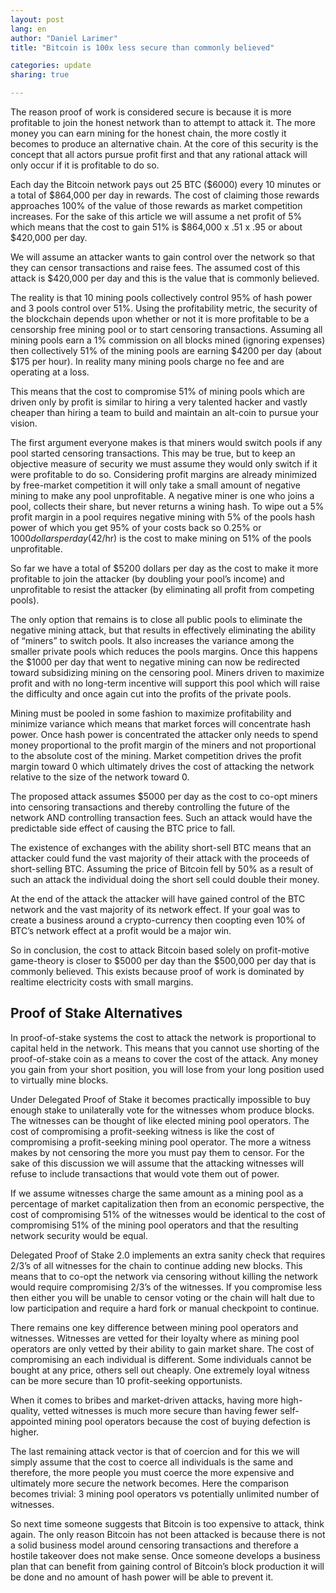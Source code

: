 ```yaml
---
layout: post
lang: en
author: "Daniel Larimer"
title: "Bitcoin is 100x less secure than commonly believed"

categories: update
sharing: true

---
```

The reason proof of work is considered secure is because it is more profitable to join the honest network than to attempt to attack it.   The more money you can earn mining for the honest chain, the more costly it becomes to produce an alternative chain.  At the core of this security is the concept that all actors pursue profit first and that any rational attack will only occur if it is profitable to do so.  

Each day the Bitcoin network pays out 25 BTC ($6000) every 10 minutes or a total of $864,000 per day in rewards.   The cost of claiming those rewards approaches 100% of the value of those rewards as market competition increases.   For the sake of this article we will assume a net profit of 5% which means that the cost to gain 51% is $864,000 x .51 x .95 or about $420,000 per day.   

We will assume an attacker wants to gain control over the network so that they can censor transactions and raise fees.  The assumed cost of this attack is $420,000 per day and this is the value that is commonly believed.

The reality is that 10 mining pools collectively control 95% of hash power and 3 pools control over 51%.   Using the profitability metric, the security of the blockchain depends upon whether or not it is more profitable to be a censorship free mining pool or to start censoring transactions.   Assuming all mining pools earn a 1% commission on all blocks mined (ignoring expenses) then collectively 51% of the mining pools are earning $4200 per day (about $175 per hour).  In reality many mining pools charge no fee and are operating at a loss. 

This means that the cost to compromise 51% of mining pools which are driven only by profit is similar to hiring a very talented hacker and vastly cheaper than hiring a team to build and maintain an alt-coin to pursue your vision.   

The first argument everyone makes is that miners would switch pools if any pool started censoring transactions.   This may be true, but to keep an objective measure of security we must assume they would only switch if it were profitable to do so.   Considering profit margins are already minimized by free-market competition it will only take a small amount of negative mining to make any pool unprofitable.  A negative miner is one who joins a pool, collects their share, but never returns a wining hash.   To wipe out a 5% profit margin in a pool requires negative mining with 5% of the pools hash power of which you get 95% of your costs back so 0.25% or $1000 dollars per day ($42/hr) is the cost to make mining on 51% of the pools unprofitable.   

So far we have a total of $5200 dollars per day as the cost to make it more profitable to join the attacker (by doubling your pool’s income) and unprofitable to resist the attacker (by eliminating all profit from competing pools).      

The only option that remains is to close all public pools to eliminate the negative mining attack, but that results in effectively eliminating the ability of “miners” to switch pools.  It also increases the variance among the smaller private pools which reduces the pools margins.   Once this happens the $1000 per day that went to negative mining can now be redirected toward subsidizing mining on the censoring pool.  Miners driven to maximize profit and with no long-term incentive will support this pool which will raise the difficulty and once again cut into the profits of the private pools.  

Mining must be pooled in some fashion to maximize profitability and minimize variance which means that market forces will concentrate hash power.   Once hash power is concentrated the attacker only needs to spend money proportional to the profit margin of the miners and not proportional to the absolute cost of the mining.    Market competition drives the profit margin toward 0 which ultimately drives the cost of attacking the network relative to the size of the network toward 0.   

The proposed attack assumes $5000 per day as the cost to co-opt miners into censoring transactions and thereby controlling the future of the network AND controlling transaction fees.   Such an attack would have the predictable side effect of causing the BTC price to fall.

The existence of exchanges with the ability short-sell BTC means that an attacker could fund the vast majority of their attack with the proceeds of short-selling BTC.   Assuming the price of Bitcoin fell by 50% as a result of such an attack the individual doing the short sell could double their money.  

At the end of the attack the attacker will have gained control of the BTC network and the vast majority of its network effect.   If your goal was to create a business around a crypto-currency then coopting even 10% of BTC’s network effect at a profit would be a major win.

So in conclusion, the cost to attack Bitcoin based solely on profit-motive game-theory is closer to $5000 per day than the $500,000 per day that is commonly believed.  This exists because proof of work is dominated by realtime electricity costs with small margins.

## Proof of Stake Alternatives 

In proof-of-stake systems the cost to attack the network is proportional to capital held in the network.  This means that you cannot use shorting of the proof-of-stake coin as a means to cover the cost of the attack.   Any money you gain from your short position, you will lose from your long position used to virtually mine blocks. 

Under Delegated Proof of Stake it becomes practically impossible to buy enough stake to unilaterally vote for the witnesses whom produce blocks.   The witnesses can be thought of like elected mining pool operators.   The cost of compromising a profit-seeking witness is like the cost of compromising a profit-seeking mining pool operator.  The more a witness makes by not censoring the more you must pay them to censor.   For the sake of this discussion we will assume that the attacking witnesses will refuse to include transactions that would vote them out of power.  

If we assume witnesses charge the same amount as a mining pool as a percentage of market capitalization then from an economic perspective, the cost of compromising 51% of the witnesses would be identical to the cost of compromising 51% of the mining pool operators and that the resulting network security would be equal.

Delegated Proof of Stake 2.0 implements an extra sanity check that requires 2/3’s of all witnesses for the chain to continue adding new blocks.  This means that to co-opt the network via censoring without killing the network would require compromising 2/3’s of the witnesses.  If you compromise less then either you will be unable to censor voting or the chain will halt due to low participation and require a hard fork or manual checkpoint to continue.  

There remains one key difference between mining pool operators and witnesses.  Witnesses are vetted for their loyalty where as mining pool operators are only vetted by their ability to gain market share.   The cost of compromising an each individual is different.  Some individuals cannot be bought at any price, others sell out cheaply.    One extremely loyal witness can be more secure than 10 profit-seeking opportunists. 

When it comes to bribes and market-driven attacks, having more high-quality, vetted witnesses is much more secure than having fewer self-appointed mining pool operators because the cost of buying defection is higher.

The last remaining attack vector is that of coercion and for this we will simply assume that the cost to coerce all individuals is the same and therefore, the more people you must coerce the more expensive and ultimately more secure the network becomes.  Here the comparison becomes trivial: 3 mining pool operators vs potentially unlimited number of witnesses.

So next time someone suggests that Bitcoin is too expensive to attack, think again.  The only reason Bitcoin has not been attacked is because there is not a solid business model around censoring transactions and therefore a hostile takeover does not make sense.   Once someone develops a business plan that can benefit from gaining control of Bitcoin’s block production it will be done and no amount of hash power will be able to prevent it.
  



 
